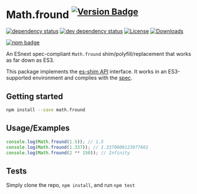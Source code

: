 # Math.fround <sup>[![Version Badge][npm-version-svg]][package-url]</sup>

[![dependency status][deps-svg]][deps-url]
[![dev dependency status][dev-deps-svg]][dev-deps-url]
[![License][license-image]][license-url]
[![Downloads][downloads-image]][downloads-url]

[![npm badge][npm-badge-png]][package-url]

An ESnext spec-compliant `Math.fround` shim/polyfill/replacement that works as far down as ES3.

This package implements the [es-shim API](https://github.com/es-shims/api) interface. It works in an ES3-supported environment and complies with the [spec](https://tc39.es/ecma262/#sec-map-objects).

## Getting started

```sh
npm install --save math.fround
```

## Usage/Examples

```js
console.log(Math.fround(1.5)); // 1.5
console.log(Math.fround(1.337)); // 1.3370000123977661
console.log(Math.fround(2 ** 150)); // Infinity
```

## Tests
Simply clone the repo, `npm install`, and run `npm test`

[package-url]: https://npmjs.org/package/es-shims/math.fround
[npm-version-svg]: https://versionbadg.es/es-shims/math.fround.svg
[deps-svg]: https://david-dm.org/es-shims/math.fround.svg
[deps-url]: https://david-dm.org/es-shims/math.fround
[dev-deps-svg]: https://david-dm.org/es-shims/math.fround/dev-status.svg
[dev-deps-url]: https://david-dm.org/es-shims/math.fround#info=devDependencies
[npm-badge-png]: https://nodei.co/npm/es-shims/math.fround.png?downloads=true&stars=true
[license-image]: https://img.shields.io/npm/l/es-shims/math.fround.svg
[license-url]: LICENSE
[downloads-image]: https://img.shields.io/npm/dm/es-shims/math.fround.svg
[downloads-url]: https://npm-stat.com/charts.html?package=es-shims/math.fround
